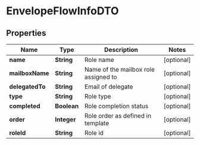 # EnvelopeFlowInfoDTO

## Properties
Name | Type | Description | Notes
------------ | ------------- | ------------- | -------------
**name** | **String** | Role name |  [optional]
**mailboxName** | **String** | Name of the mailbox role assigned to |  [optional]
**delegatedTo** | **String** | Email of delegate |  [optional]
**type** | **String** | Role type |  [optional]
**completed** | **Boolean** | Role completion status |  [optional]
**order** | **Integer** | Role order as defined in template |  [optional]
**roleId** | **String** | Role id |  [optional]
